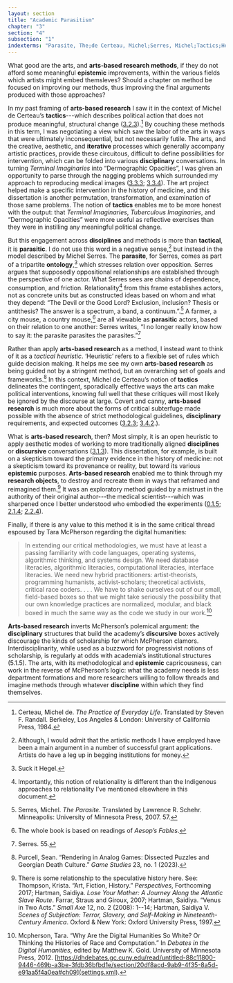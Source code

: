 ```yaml
---
layout: section
title: "Academic Parasitism"
chapter: "3"
section: "4"
subsection: "1"
indexterms: "Parasite, The;de Certeau, Michel;Serres, Michel;Tactics;Heuristics;Interdisciplinarity"
---
```


What good are the arts, and <span data-tooltip aria-haspopup="true" class="has-tip" data-disable-hover="false" tabindex="1" data-title="Arts-based methods refer to any research method that applies creative activity as a research method. This can include traditional arts like painting, sculpture, or dance, or more complex conceptual or multi-media approaches."><b>arts-based research methods</b></span>, if they do not afford some meaningful <span data-tooltip aria-haspopup="true" class="has-tip" data-disable-hover="false" tabindex="1" data-title="Epistemics is a philosophical term referring to the study of knowledge. I use it to talk about the entwined practices of scientific culture, its arguments, and its methodologies."><b>epistemic</b></span> improvements, within the various fields which artists might embed themsleves? Should a chapter on method be focused on improving our methods, thus improving the final arguments produced with those approaches?

In my past framing of <span data-tooltip aria-haspopup="true" class="has-tip" data-disable-hover="false" tabindex="1" data-title="Arts-based methods refer to any research method that applies creative activity as a research method. This can include traditional arts like painting, sculpture, or dance, or more complex conceptual or multi-media approaches."><b>arts-based research</b></span> I saw it in the context of Michel de Certeau’s <span data-tooltip aria-haspopup="true" class="has-tip" data-disable-hover="false" tabindex="1" data-title="The term tactics comes from the philosophy of Michel de Certeau, and refers to political action taken that has no impact on broader cultural and political struggles."><b>tactics</b></span>---which describes political action that does not produce meaningful, structural change (<a href="{{ site.baseurl }}/narrative/3_2_3">3.2.3</a>).[^fn1] By couching these methods in this term, I was negotiating a view which saw the labor of the arts in ways that were ultimately inconsequential, but not necessarily futile. The arts, and the creative, aesthetic, and <span data-tooltip aria-haspopup="true" class="has-tip" data-disable-hover="false" tabindex="1" data-title="Iterative, here, refers to a process of learning in which completed projects are analyzed after their completion. This analysis allows for future projects to be more successful, and to address new, but related concepts."><b>iterative</b></span> processes which generally accompany artistic practices, provide these circuitous, difficult to define possibilities for intervention, which can be folded into various <span data-tooltip aria-haspopup="true" class="has-tip" data-disable-hover="false" tabindex="1" data-title="Discipline is used here in the Foucauldian sense. It is a pun that links forced discipline with the idea of a discipline of knowledge. Disciplining is a process where certain phenomena are made understandable through demarcation and definition in an academic field."><b>disciplinary</b></span> conversations. In turning *Terminal Imaginaries* into “Dermographic Opacities”, I was given an opportunity to parse through the nagging problems which surrounded my approach to reproducing medical images (<a href="{{ site.baseurl }}/narrative/3_3_3">3.3.3</a>; <a href="{{ site.baseurl }}/narrative/3_3_4">3.3.4</a>). The art project helped make a specific intervention in the history of medicine, and this dissertation is another permutation, transformation, and examination of those same problems. The notion of <span data-tooltip aria-haspopup="true" class="has-tip" data-disable-hover="false" tabindex="1" data-title="The term tactics comes from the philosophy of Michel de Certeau, and refers to political action taken that has no impact on broader cultural and political struggles."><b>tactics</b></span> enables me to be more honest with the output: that *Terminal Imaginaries*, *Tuberculous Imaginaries*, and “Dermographic Opacities” were more useful as reflective exercises than they were in instilling any meaningful political change.

But this engagement across <span data-tooltip aria-haspopup="true" class="has-tip" data-disable-hover="false" tabindex="1" data-title="Discipline is used here in the Foucauldian sense. It is a pun that links forced discipline with the idea of a discipline of knowledge. Disciplining is a process where certain phenomena are made understandable through demarcation and definition in an academic field."><b>disciplines</b></span> and methods is more than <span data-tooltip aria-haspopup="true" class="has-tip" data-disable-hover="false" tabindex="1" data-title="The term tactics comes from the philosophy of Michel de Certeau, and refers to political action taken that has no impact on broader cultural and political struggles."><b>tactical</b></span>, it is <span data-tooltip aria-haspopup="true" class="has-tip" data-disable-hover="false" tabindex="1" data-title="The term 'parasite' comes from the tripartite ontology argued for by Michel Serres. It refers to systems of being in which things thought in opposition are linked through their dependence on one another."><b>parasitic</b></span>. I do not use this word in a negative sense,[^fn2] but instead in the model described by Michel Serres. The <span data-tooltip aria-haspopup="true" class="has-tip" data-disable-hover="false" tabindex="1" data-title="The term 'parasite' comes from the tripartite ontology argued for by Michel Serres. It refers to systems of being in which things thought in opposition are linked through their dependence on one another."><b>parasite</b></span>, for Serres, comes as part of a tripartite <span data-tooltip aria-haspopup="true" class="has-tip" data-disable-hover="false" tabindex="1" data-title="Ontology refers to the study of being in philosophy. I usually avoid the use of this term, because as I read it, ontology is dependent on how one describes and measures the real, which is better described as epistemology."><b>ontology</b></span>,[^fn3] which stresses relation over opposition. Serres argues that supposedly oppositional relationships are established through the perspective of one actor. What Serres sees are chains of dependence, consumption, and friction. Relationality[^fn4] from this frame establishes actors, not as concrete units but as constructed ideas based on whom and what they depend: “The Devil or the Good Lord? Exclusion, inclusion? Thesis or antithesis? The answer is a spectrum, a band, a continuum.”.[^fn5] A farmer, a city mouse, a country mouse,[^fn6] are all viewable as <span data-tooltip aria-haspopup="true" class="has-tip" data-disable-hover="false" tabindex="1" data-title="The term 'parasite' comes from the tripartite ontology argued for by Michel Serres. It refers to systems of being in which things thought in opposition are linked through their dependence on one another."><b>parasitic</b></span> actors, based on their relation to one another: Serres writes, “I no longer really know how to say it: the parasite parasites the parasites.”[^fn7] 

Rather than apply <span data-tooltip aria-haspopup="true" class="has-tip" data-disable-hover="false" tabindex="1" data-title="Arts-based methods refer to any research method that applies creative activity as a research method. This can include traditional arts like painting, sculpture, or dance, or more complex conceptual or multi-media approaches."><b>arts-based research</b></span> as a method, I instead want to think of it as a *tactical heuristic*. ‘Heuristic’ refers to a flexible set of rules which guide decision making. It helps me see my own <span data-tooltip aria-haspopup="true" class="has-tip" data-disable-hover="false" tabindex="1" data-title="Arts-based methods refer to any research method that applies creative activity as a research method. This can include traditional arts like painting, sculpture, or dance, or more complex conceptual or multi-media approaches."><b>arts-based research</b></span> as being guided not by a stringent method, but an overarching set of goals and frameworks.[^fn8] 	In this context, Michel de Certeau’s notion of  <span data-tooltip aria-haspopup="true" class="has-tip" data-disable-hover="false" tabindex="1" data-title="The term tactics comes from the philosophy of Michel de Certeau, and refers to political action taken that has no impact on broader cultural and political struggles."><b>tactics</b></span> delineates the contingent, sporadically effective ways the arts can make political interventions, knowing full well that these critiques will most likely be ignored by the discourse at large. Covert and canny, <span data-tooltip aria-haspopup="true" class="has-tip" data-disable-hover="false" tabindex="1" data-title="Arts-based methods refer to any research method that applies creative activity as a research method. This can include traditional arts like painting, sculpture, or dance, or more complex conceptual or multi-media approaches."><b>arts-based research</b></span> is much more about the forms of critical subterfuge made possible with the absence of strict methodological guidelines, <span data-tooltip aria-haspopup="true" class="has-tip" data-disable-hover="false" tabindex="1" data-title="Discipline is used here in the Foucauldian sense. It is a pun that links forced discipline with the idea of a discipline of knowledge. Disciplining is a process where certain phenomena are made understandable through demarcation and definition in an academic field."><b>disciplinary</b></span> requirements, and expected outcomes (<a href="{{ site.baseurl }}/narrative/3_2_3">3.2.3</a>; <a href="{{ site.baseurl }}/narrative/3_4_2">3.4.2</a>.). 

What is <span data-tooltip aria-haspopup="true" class="has-tip" data-disable-hover="false" tabindex="1" data-title="Arts-based methods refer to any research method that applies creative activity as a research method. This can include traditional arts like painting, sculpture, or dance, or more complex conceptual or multi-media approaches."><b>arts-based research</b></span>, then? Most simply, it is an open heuristic to apply aesthetic modes of working to more traditionally aligned <span data-tooltip aria-haspopup="true" class="has-tip" data-disable-hover="false" tabindex="1" data-title="Discipline is used here in the Foucauldian sense. It is a pun that links forced discipline with the idea of a discipline of knowledge. Disciplining is a process where certain phenomena are made understandable through demarcation and definition in an academic field."><b>disciplines</b></span> or <span data-tooltip aria-haspopup="true" class="has-tip" data-disable-hover="false" tabindex="1" data-title="Discourse refers to a scholarly conversation which occurs in a field of knowledge production. I use it in a Foucauldian sense, to convey the agreed upon modes and objects of discussion which are taken for granted in a community or scholarly field."><b>discursive</b></span> conversations (<a href="{{ site.baseurl }}/narrative/3_1_3">3.1.3</a>).	This dissertation, for example, is built on a skepticism toward the primary evidence in the history of medicine: not a skepticism toward its provenance or reality, but toward its various <span data-tooltip aria-haspopup="true" class="has-tip" data-disable-hover="false" tabindex="1" data-title="Epistemics is a philosophical term referring to the study of knowledge. I use it to talk about the entwined practices of scientific culture, its arguments, and its methodologies."><b>epistemic</b></span> purposes. <span data-tooltip aria-haspopup="true" class="has-tip" data-disable-hover="false" tabindex="1" data-title="Arts-based methods refer to any research method that applies creative activity as a research method. This can include traditional arts like painting, sculpture, or dance, or more complex conceptual or multi-media approaches."><b>Arts-based research</b></span> enabled me to think through my <span data-tooltip aria-haspopup="true" class="has-tip" data-disable-hover="false" tabindex="1" data-title="I use the term research object to refer to materials that have been divorced from the subject of their origin. Object, as I use it, carefully considers how human patients are denied their humanity through transformations that deem them as objects."><b>research objects</b></span>, to destroy and recreate them in ways that reframed and reimagined them.[^fn9] It was an exploratory method guided by a mistrust in the authority of their original author---the medical scientist---which was sharpened once I better understood who embodied the experiments (<a href="{{ site.baseurl }}/narrative/0_1_5">0.1.5</a>; <a href="{{ site.baseurl }}/narrative/2_1_4">2.1.4</a>; <a href="{{ site.baseurl }}/narrative/2_2_4">2.2.4</a>).

Finally, if there is any value to this method it is in the same critical thread espoused by Tara McPherson regarding the digital humanities:

>In extending our critical methodologies, we must have at least a passing familiarity with code languages, operating systems, algorithmic thinking, and systems design. We need database literacies, algorithmic literacies, computational literacies, interface literacies. We need new hybrid practitioners: artist-theorists, programming humanists, activist-scholars; theoretical activists, critical race coders. . . . We have to shake ourselves out of our small, field-based boxes so that we might take seriously the possibility that our own knowledge practices are normalized, modular, and black boxed in much the same way as the code we study in our work.[^fn10]

<span data-tooltip aria-haspopup="true" class="has-tip" data-disable-hover="false" tabindex="1" data-title="Arts-based methods refer to any research method that applies creative activity as a research method. This can include traditional arts like painting, sculpture, or dance, or more complex conceptual or multi-media approaches."><b>Arts-based research</b></span> inverts McPherson’s polemical argument: the <span data-tooltip aria-haspopup="true" class="has-tip" data-disable-hover="false" tabindex="1" data-title="Discipline is used here in the Foucauldian sense. It is a pun that links forced discipline with the idea of a discipline of knowledge. Disciplining is a process where certain phenomena are made understandable through demarcation and definition in an academic field."><b>disciplinary</b></span> structures that build the academy’s <span data-tooltip aria-haspopup="true" class="has-tip" data-disable-hover="false" tabindex="1" data-title="Discourse refers to a scholarly conversation which occurs in a field of knowledge production. I use it in a Foucauldian sense, to convey the agreed upon modes and objects of discussion which are taken for granted in a community or scholarly field."><b>discursive</b></span> boxes actively discourage the kinds of scholarship for which McPherson clamors. Interdisciplinarity, while used as a buzzword for progressivist notions of scholarship, is regularly at odds with academia’s institutional structures (5.1.5). The arts, with its methodological and <span data-tooltip aria-haspopup="true" class="has-tip" data-disable-hover="false" tabindex="1" data-title="Epistemics is a philosophical term referring to the study of knowledge. I use it to talk about the entwined practices of scientific culture, its arguments, and its methodologies."><b>epistemic</b></span> capricousness, can work in the reverse of McPherson’s logic: what the academy needs is less department formations and more researchers willing to follow threads and imagine methods through whatever <span data-tooltip aria-haspopup="true" class="has-tip" data-disable-hover="false" tabindex="1" data-title="Discipline is used here in the Foucauldian sense. It is a pun that links forced discipline with the idea of a discipline of knowledge. Disciplining is a process where certain phenomena are made understandable through demarcation and definition in an academic field."><b>discipline</b></span> within which they find themselves.

<div class="style-divider">
 	<div class="line"></div>
</div> 

[^fn1]: Certeau, Michel de. *The Practice of Everyday Life*. Translated by Steven F. Randall. Berkeley, Los Angeles & London: University of California Press, 1984.

[^fn2]: Although, I would admit that the artistic methods I have employed have been a main argument in a number of successful grant applications. Artists do have a leg up in begging institutions for money.

[^fn3]: Suck it Hegel.

[^fn4]: Importantly, this notion of relationality is different than the Indigenous approaches to relationality I’ve mentioned elsewhere in this document.

[^fn5]: Serres, Michel. *The Parasite*. Translated by Lawrence R. Schehr. Minneapolis: University of Minnesota Press, 2007. 57.

[^fn6]: The whole book is based on readings of *Aesop’s Fables*.

[^fn7]: Serres. 55.

[^fn8]: Purcell, Sean. “Rendering in Analog Games: Dissected Puzzles and Georgian Death Culture.” *Game Studies* 23, no. 1 (2023).

[^fn9]: There is some relationship to the speculative history here. See: Thompson, Krista. “Art, Fiction, History.” *Perspectives*, Forthcoming 2017; Hartman, Saidiya. *Lose Your Mother: A Journey Along the Atlantic Slave Route*. Farrar, Straus and Giroux, 2007; Hartman, Saidiya. “Venus in Two Acts.” *Small Axe* 12, no. 2 (2008): 1--14; Hartman, Saidiya V. *Scenes of Subjection: Terror, Slavery, and Self-Making in Nineteenth-Century America*. Oxford & New York: Oxford University Press, 1997.

[^fn10]: Mcpherson, Tara. “Why Are the Digital Humanities So White? Or Thinking the Histories of Race and Computation.” In *Debates in the Digital Humanities*, edited by Matthew K. Gold. University of Minnesota Press, 2012. [https://dhdebates.gc.cuny.edu/read/untitled-88c11800-9446-469b-a3be-3fdb36bfbd1e/section/20df8acd-9ab9-4f35-8a5d-e91aa5f4a0ea#ch09](settings.xml).